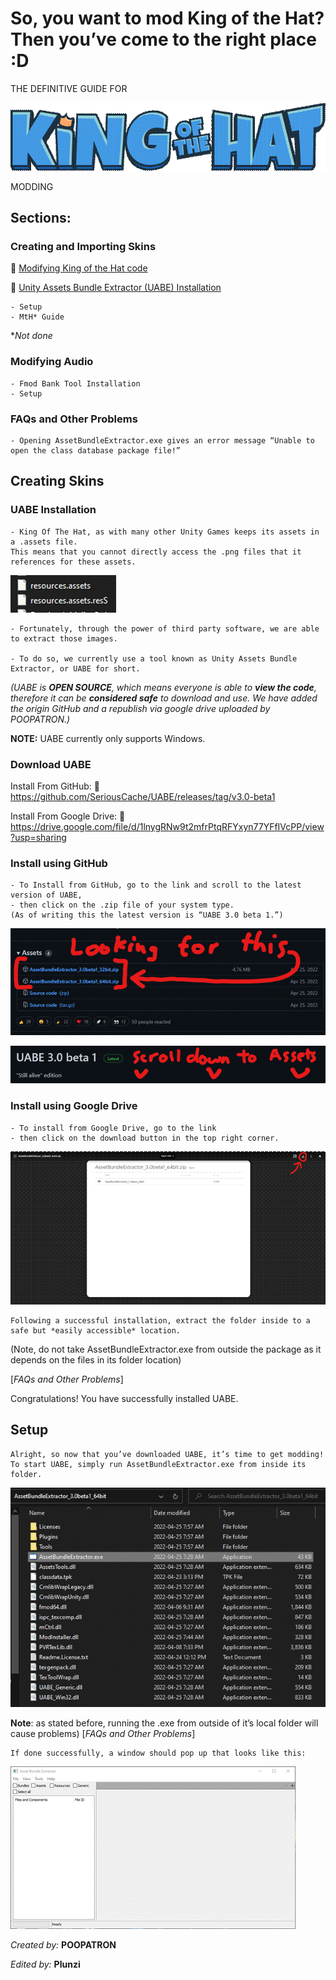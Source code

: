 # So, you want to mod King of the Hat? Then you’ve come to the right place :D

THE DEFINITIVE GUIDE FOR

![img](https://github.com/Plunzi/modding-of-the-hat/blob/main/wiki-images/clip_image002.gif?raw=true)


MODDING 

## Sections:

### Creating and Importing Skins

🔗 [Modifying King of the Hat code](https://github.com/Plunzi/modding-of-the-hat/blob/main/modifying-code.md)

🔗 [Unity Assets Bundle Extractor (UABE) Installation](#download-uabe)

```
- Setup
- MtH* Guide
```
*_Not done_

### Modifying Audio

```
- Fmod Bank Tool Installation
- Setup
```

### FAQs and Other Problems 

 ```
 - Opening AssetBundleExtractor.exe gives an error message “Unable to open the class database package file!”
 ```



## Creating Skins

### **UABE** Installation

```
- King Of The Hat, as with many other Unity Games keeps its assets in a .assets file.
This means that you cannot directly access the .png files that it references for these assets. 
```

![img](https://github.com/Plunzi/modding-of-the-hat/blob/main/wiki-images/clip_image004.gif)

```
- Fortunately, through the power of third party software, we are able to extract those images.

- To do so, we currently use a tool known as Unity Assets Bundle Extractor, or UABE for short.
```
_(UABE is **OPEN SOURCE**, which means everyone is able to **view the code**, therefore it can be **considered safe** to download and use. We have added the origin GitHub and a republish via google drive uploaded by POOPATRON.)_

**NOTE:** UABE currently only supports Windows.

### Download UABE

Install From GitHub:
🔗 https://github.com/SeriousCache/UABE/releases/tag/v3.0-beta1 

Install From Google Drive:
🔗 https://drive.google.com/file/d/1lnygRNw9t2mfrPtqRFYxyn77YFfIVcPP/view?usp=sharing 

 

### Install using GitHub

```
- To Install from GitHub, go to the link and scroll to the latest version of UABE,
- then click on the .zip file of your system type.
(As of writing this the latest version is “UABE 3.0 beta 1.”)
```


![img](https://github.com/Plunzi/modding-of-the-hat/blob/main/wiki-images/clip_image006.gif)

![img](https://github.com/Plunzi/modding-of-the-hat/blob/main/wiki-images/clip_image008.gif)



### Install using Google Drive

```
- To install from Google Drive, go to the link
- then click on the download button in the top right corner.
```

![img](https://github.com/Plunzi/modding-of-the-hat/blob/main/wiki-images/clip_image010.gif) 

```
Following a successful installation, extract the folder inside to a safe but *easily accessible* location. 
```

(Note, do not take AssetBundleExtractor.exe from outside the package as it depends on the files in its folder location) 

[*FAQs and Other Problems*]

 

Congratulations! You have successfully installed UABE. 

## Setup

```
Alright, so now that you’ve downloaded UABE, it’s time to get modding!
To start UABE, simply run AssetBundleExtractor.exe from inside its folder. 
```

![img](https://github.com/Plunzi/modding-of-the-hat/blob/main/wiki-images/clip_image012.gif)

**Note**: as stated before, running the .exe from outside of it’s local folder will cause problems) [*FAQs and Other Problems*]

```
If done successfully, a window should pop up that looks like this:
```

![img](https://github.com/Plunzi/modding-of-the-hat/blob/main/wiki-images/clip_image014.gif)

_Created by:_
**POOPATRON**

_Edited by:_
**Plunzi**
